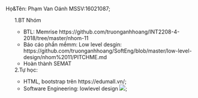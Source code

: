 Họ&Tên: Phạm Van Oánh MSSV:16021087;
<ul>

1.BT Nhóm
  <ul>
	<li>BTL: Memrise https://github.com/truonganhhoang/INT2208-4-2018/tree/master/nhom-11 </li>
	<li>Báo cáo phần mềmm: Low level desgin: https://github.com/truonganhhoang/SoftEng/blob/master/low-level-design/nhom%2011/PITCHME.md </li>
	<li>Hoàn thành SEMAT </li>
  </ul>
2.Tự học:
<ul>
	<li>HTML, bootstrap trên https://edumall.vn/; </li>
	<li>Software Engineering: lowlevel design <img src="https://imgur.com/UD30n27">; </li>
</ul>
